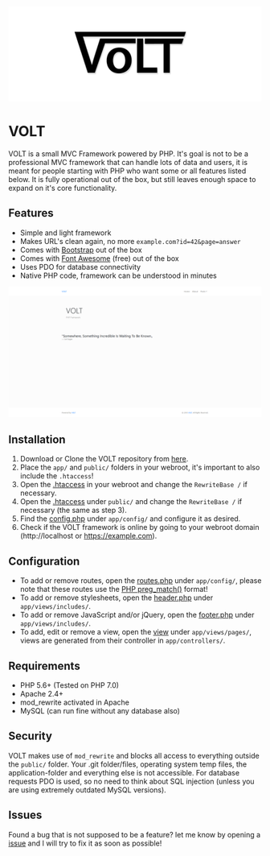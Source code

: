 ![VOLT - A MVC Framework build using PHP](public/assets/img/logo.png)

# VOLT

VOLT is a small MVC Framework powered by PHP. It's goal is not to be a professional MVC framework that can handle lots of data and users,
it is meant for people starting with PHP who want some or all features listed below. It is fully operational out of the box,
but still leaves enough space to expand on it's core functionality.

## Features

- Simple and light framework
- Makes URL's clean again, no more `example.com?id=42&page=answer`
- Comes with [Bootstrap](https://getbootstrap.com/docs/4.1/layout/overview/) out of the box
- Comes with [Font Awesome](https://fontawesome.com/) (free) out of the box
- Uses PDO for database connectivity
- Native PHP code, framework can be understood in minutes

![VOLT - A MVC Framework build using PHP](public/assets/img/volt.png)

## Installation

1. Download or Clone the VOLT repository from [here](https://github.com/Teeffelen/volt/archive/master.zip).
2. Place the `app/` and `public/` folders in your webroot, it's important to also include the `.htaccess`!
3. Open the [.htaccess](https://github.com/Teeffelen/volt/blob/master/.htaccess) in your webroot and change the `RewriteBase /` if necessary.
4. Open the [.htaccess](https://github.com/Teeffelen/volt/blob/master/.htaccess) under `public/` and change the `RewriteBase /` if necessary (the same as step 3).
5. Find the [config.php](https://github.com/Teeffelen/volt/blob/master/app/config/config.php) under `app/config/` and configure it as desired.
6. Check if the VOLT framework is online by going to your webroot domain (http://localhost or https://example.com).

## Configuration

- To add or remove routes, open the [routes.php](https://github.com/Teeffelen/volt/blob/master/app/config/routes.php) under `app/config/`, please note that these routes use the [PHP preg_match()](https://secure.php.net/manual/en/function.preg-match.php) format!
- To add or remove stylesheets, open the [header.php](https://github.com/Teeffelen/volt/blob/master/app/views/includes/header.php) under `app/views/includes/`.
- To add or remove JavaScript and/or jQuery, open the [footer.php](https://github.com/Teeffelen/volt/blob/master/app/views/includes/footer.php) under `app/views/includes/`.
- To add, edit or remove a view, open the [view](https://github.com/Teeffelen/volt/tree/master/app/views) under `app/views/pages/`, views are generated from their controller in `app/controllers/`.

## Requirements

- PHP 5.6+ (Tested on PHP 7.0)
- Apache 2.4+
- mod_rewrite activated in Apache
- MySQL (can run fine without any database also)

## Security

VOLT makes use of `mod_rewrite` and blocks all access to everything outside the `public/` folder. Your .git folder/files, operating system temp files, the application-folder and everything else is not accessible. For database requests PDO is used, so no need to think about SQL injection (unless you are using extremely outdated MySQL versions).

## Issues

Found a bug that is not supposed to be a feature? let me know by opening a [issue](https://github.com/Teeffelen/volt/issues) and I will try to fix it as soon as possible!
